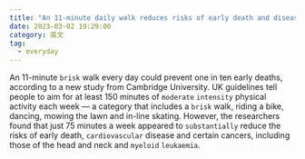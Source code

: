 ```yaml
---
title: "An 11-minute daily walk reduces risks of early death and disease"
date: 2023-03-02 19:29:00
category: 英文
tag:
  - everyday
---
```


An 11-minute `brisk` walk every day could prevent one in ten early deaths, according to a new study from Cambridge University. UK guidelines tell people to aim for at least 150 minutes of `moderate` `intensity` physical activity each week — a category that includes a `brisk` walk, riding a bike, dancing, mowing the lawn and in-line skating. However, the researchers found that just 75 minutes a week appeared to `substantially` reduce the risks of early death, `cardiovascular` disease and certain cancers, including those of the head and neck and `myeloid` `leukaemia`.
